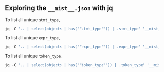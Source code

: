 #

## Exploring the `__mist__.json` with jq

To list all unique `stmt_type`,

```powershell
jq -C '.. | select(objects | has(""stmt_type"")) | .stmt_type' '__mist__.json' | Sort-Object | Get-Unique
```

To list all unique `expr_type`,

```powershell
jq -C '.. | select(objects | has(""expr_type"")) | .expr_type' '__mist__.json' | Sort-Object | Get-Unique
```

To list all unique `token_type`,

```powershell
jq -C '.. | select(objects | has(""token_type"")) | .token_type' '__mist__.json' | Sort-Object | Get-Unique
```
